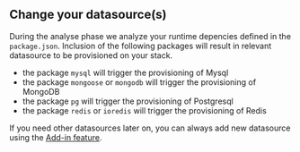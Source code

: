 <!-- usedin: [ _node/deployment/application-settings-node-v1.md] -->


##  Change your datasource(s) 

During the analyse phase we analyze your runtime depencies defined in the `package.json`. Inclusion of the following packages will result in relevant datasource to be provisioned on your stack.

*    the package `mysql` will trigger the provisioning of Mysql
*    the package `mongoose` or `mongodb` will trigger the provisioning of MongoDB
*    the package `pg` will trigger the provisioning of Postgresql
*    the package `redis` or `ioredis` will trigger the provisioning of Redis

If you need other datasources later on, you can always add new datasource using the [Add-in feature](../../node/addons/add-in-implementation.html).

